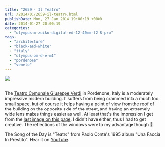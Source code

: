```yaml
---
title: "2659 - Il Teatro"
url: /2014/01/2659-il-teatro.html
publishDate: Mon, 27 Jan 2014 19:00:19 +0000
date: 2014-01-27 20:00:19
categories: 
  - "olympus-m-zuiko-digital-ed-12-40mm-f2-8-pro"
tags: 
  - "architecture"
  - "black-and-white"
  - "italy"
  - "olympus-om-d-e-m1"
  - "pordenone"
  - "veneto"
---
```

<div class="container">
<div class="center"><a target="_blank" href="https://d25zfm9zpd7gm5.cloudfront.net/1200x1200/2014/20140125_145703_lr_bw.jpg"><img src="https://d25zfm9zpd7gm5.cloudfront.net/0600x0600/2014/20140125_145703_lr_bw.jpg" /></a></div>
</div>
<br />

The <a href="http://www.comunalegiuseppeverdi.it/it/" target="_blank">Teatro Comunale Giuseppe Verdi</a> in Pordenone, Italy is a moderately impressive modern building. It suffers from being crammed into a much too small space, but of course it helps having a point of view from the roof of the building on the opposite side of the street, and having an extremely wide lens makes things easier as well. At least that's the impression I get from the <a href="http://www.adunataalpini-pordenone2014.it/citta-musei" target="_blank">last image on this page</a>. I didn't have either, thus I had to get creative. The reflections of the windows were to my advantage though 🙂

 The Song of the Day is "Teatro" from Paolo Conte's 1995 album "Una Faccia In Prestito". Hear it on <a href="http://www.youtube.com/watch?v=rmESz_3N7rs" target="_blank">YouTube</a>.
